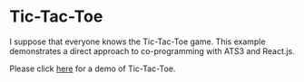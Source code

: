 # Tic-Tac-Toe

I suppose that everyone knows the Tic-Tac-Toe game.
This example demonstrates a direct approach to co-programming
with ATS3 and React.js.

Please click [here](https://xanadu-lang.github.io/xats2js/docgen/P-Ground/githwxi/Tic-Tac-Toe/2020-12-27/.)
for a demo of Tic-Tac-Toe.
